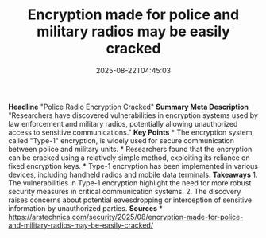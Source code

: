 ﻿---
title: "Encryption made for police and military radios may be easily cracked"
date: "2025-08-22T04:45:03"
category: "Markets"
summary: ""
slug: "encryption made for police and military radios may be easily"
source_urls:
  - "https://arstechnica.com/security/2025/08/encryption-made-for-police-and-military-radios-may-be-easily-cracked/"
seo:
  title: "Encryption made for police and military radios may be easily cracked | Hash n Hedge"
  description: ""
  keywords: ["news", "markets", "brief"]
---
**Headline** "Police Radio Encryption Cracked"  **Summary Meta Description** "Researchers have discovered vulnerabilities in encryption systems used by law enforcement and military radios, potentially allowing unauthorized access to sensitive communications."  **Key Points**  * The encryption system, called "Type-1" encryption, is widely used for secure communication between police and military units. * Researchers found that the encryption can be cracked using a relatively simple method, exploiting its reliance on fixed encryption keys. * Type-1 encryption has been implemented in various devices, including handheld radios and mobile data terminals.  **Takeaways**  1. The vulnerabilities in Type-1 encryption highlight the need for more robust security measures in critical communication systems. 2. The discovery raises concerns about potential eavesdropping or interception of sensitive information by unauthorized parties.  **Sources** * https://arstechnica.com/security/2025/08/encryption-made-for-police-and-military-radios-may-be-easily-cracked/ 
